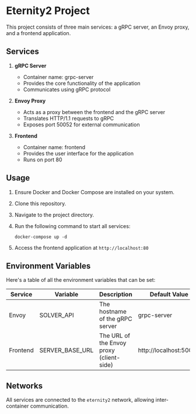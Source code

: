 # Eternity2 Project

This project consists of three main services: a gRPC server, an Envoy proxy, and a frontend application.

## Services

1. **gRPC Server**
   - Container name: grpc-server
   - Provides the core functionality of the application
   - Communicates using gRPC protocol

2. **Envoy Proxy**
   - Acts as a proxy between the frontend and the gRPC server
   - Translates HTTP/1.1 requests to gRPC
   - Exposes port 50052 for external communication

3. **Frontend**
   - Container name: frontend
   - Provides the user interface for the application
   - Runs on port 80

## Usage

1. Ensure Docker and Docker Compose are installed on your system.
2. Clone this repository.
3. Navigate to the project directory.
4. Run the following command to start all services:

   ```
   docker-compose up -d
   ```

5. Access the frontend application at `http://localhost:80`

## Environment Variables

Here's a table of all the environment variables that can be set:

| Service | Variable        | Description                                   | Default Value      |
|---------|-----------------|-----------------------------------------------|-------------------|
| Envoy   | SOLVER_API      | The hostname of the gRPC server               | grpc-server       |
| Frontend| SERVER_BASE_URL | The URL of the Envoy proxy (client-side)      | http://localhost:50052 |

## Networks

All services are connected to the `eternity2` network, allowing inter-container communication.
